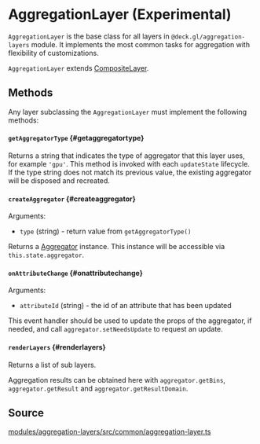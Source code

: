 # AggregationLayer (Experimental)

`AggregationLayer` is the base class for all layers in `@deck.gl/aggregation-layers` module. It implements the most common tasks for aggregation with flexibility of customizations. 

`AggregationLayer` extends [CompositeLayer](../core/composite-layer.md).

## Methods

Any layer subclassing the `AggregationLayer` must implement the following methods:

#### `getAggregatorType` {#getaggregatortype}

Returns a string that indicates the type of aggregator that this layer uses, for example `'gpu'`. This method is invoked with each `updateState` lifecycle. If the type string does not match its previous value, the existing aggregator will be disposed and recreated.

#### `createAggregator` {#createaggregator}

Arguments:
- `type` (string) - return value from `getAggregatorType()`

Returns a [Aggregator](./aggregator.md) instance. This instance will be accessible via `this.state.aggregator`.

#### `onAttributeChange` {#onattributechange}

Arguments:
- `attributeId` (string) - the id of an attribute that has been updated

This event handler should be used to update the props of the aggregator, if needed, and call `aggregator.setNeedsUpdate` to request an update.

#### `renderLayers` {#renderlayers}

Returns a list of sub layers.

Aggregation results can be obtained here with `aggregator.getBins`, `aggregator.getResult` and `aggregator.getResultDomain`.


## Source

[modules/aggregation-layers/src/common/aggregation-layer.ts](https://github.com/visgl/deck.gl/tree/master/modules/aggregation-layers/src/common/aggregation-layer.ts)
